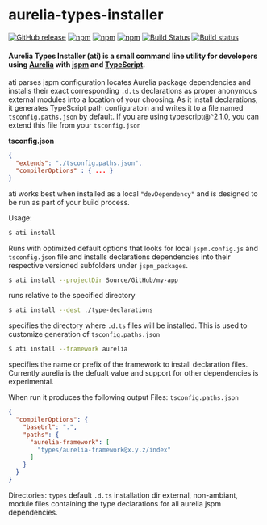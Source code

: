 ﻿# aurelia-types-installer
[![GitHub release](https://img.shields.io/github/release/aluanhaddad/aurelia-types-installer.svg)]()
[![npm](https://img.shields.io/npm/v/aurelia-types-installer.svg)](https://www.npmjs.com/package/aurelia-types-installer)
[![npm](https://img.shields.io/npm/l/aurelia-types-installer.svg)](https://github.com/aluanhaddad/aurelia-types-installer/blob/master/LICENSE)
[![npm](https://img.shields.io/npm/dt/aurelia-types-installer.svg)](https://www.npmjs.com/package/aurelia-types-installer)
[![Build Status](https://travis-ci.org/aluanhaddad/aurelia-types-installer.svg?branch=master)](https://travis-ci.org/aluanhaddad/aurelia-types-installer)
[![Build status](https://ci.appveyor.com/api/projects/status/ws247kyjpe1nydpy?svg=true)](https://ci.appveyor.com/project/aluanhaddad/aurelia-types-installer)
#### Aurelia Types Installer (ati) is a small command line utility for developers using [Aurelia](https://github.com/Aurelia) with [jspm](//jspm.io/) and [TypeScript](https://github.com/Microsoft/TypeScript).

ati parses jspm configuration locates Aurelia package dependencies and installs their exact corresponding `.d.ts` declarations as proper
anonymous external modules into a location of your choosing. As it install declarations, it generates TypeScript path configuratoin and 
writes it to a file named `tsconfig.paths.json` by default. If you are using typescript@^2.1.0, you can extend this file from your `tsconfig.json`

**tsconfig.json**
```json
{
  "extends": "./tsconfig.paths.json",
  "compilerOptions" : { ... }
}
```

ati works best when installed as a local `"devDependency"` and is designed to be run as part of your build process.

Usage:

```bash
$ ati install
```
Runs with optimized default options that looks for local `jspm.config.js` and `tsconfig.json` file and installs declarations dependencies
into their respective versioned subfolders under `jspm_packages`.

```bash
$ ati install --projectDir Source/GitHub/my-app
```
runs relative to the specified directory

```bash
$ ati install --dest ./type-declarations
```
specifies the directory where `.d.ts` files will be installed. This is used to customize generation of `tsconfig.paths.json`

```bash
$ ati install --framework aurelia
```
specifies the name or prefix of the framework to install declaration files. Currently aurelia is the defualt value and support for other dependencies is experimental.

When run it produces the following output
Files:
`tsconfig.paths.json`
```JSON
{
  "compilerOptions": {
    "baseUrl": ".",
    "paths": {
      "aurelia-framework": [
        "types/aurelia-framework@x.y.z/index"
      ]
    }
  }
}
```
Directories:
`types` default `.d.ts` installation dir
external, non-ambiant, module files containing the type declarations for all aurelia jspm dependencies.
